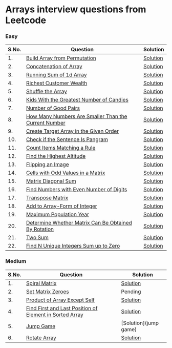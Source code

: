 # Arrays interview questions from Leetcode

### Easy
| S.No. | Question | Solution |
|----| --------------- | -------- |
|1. | [Build Array from Permutation](https://leetcode.com/problems/build-array-from-permutation/) |[Solution](https://github.com/geeky01adarsh/DSA-Interview-Questions/blob/main/Arrays/build_array_from_permutation.cpp)|
|2. | [Concatenation of Array](https://leetcode.com/problems/concatenation-of-array/) |[Solution](https://github.com/geeky01adarsh/DSA-Interview-Questions/blob/main/Arrays/concatenation_of_Array.cpp)|
|3. | [Running Sum of 1d Array](https://leetcode.com/problems/running-sum-of-1d-array/) |[Solution](https://github.com/geeky01adarsh/DSA-Interview-Questions/blob/main/Arrays/running_sum_of_1d_Array.cpp)|
|4. | [Richest Customer Wealth](https://leetcode.com/problems/richest-customer-wealth/) |[Solution](https://github.com/geeky01adarsh/DSA-Interview-Questions/blob/main/Arrays/richest_customber_wealth.cpp)|
|5. | [Shuffle the Array](https://leetcode.com/problems/shuffle-the-array/) |[Solution](https://github.com/geeky01adarsh/DSA-Interview-Questions/blob/main/Arrays/shuffle_the_Array.cpp)|
|6. | [Kids With the Greatest Number of Candies](https://leetcode.com/problems/kids-with-the-greatest-number-of-candies/) |[Solution](https://github.com/geeky01adarsh/DSA-Interview-Questions/blob/main/Arrays/kids_with_greatest_no_of_candies.cpp)|
|7. | [Number of Good Pairs](https://leetcode.com/problems/number-of-good-pairs/) |[Solution](https://github.com/geeky01adarsh/DSA-Interview-Questions/blob/main/Arrays/no_of_good_pairs.cpp)|
|8. | [How Many Numbers Are Smaller Than the Current Number](https://leetcode.com/problems/how-many-numbers-are-smaller-than-the-current-number/) |[Solution](https://github.com/geeky01adarsh/DSA-Interview-Questions/blob/main/Arrays/cells_with_odd_values.cpp)|
|9. | [Create Target Array in the Given Order](https://leetcode.com/problems/create-target-array-in-the-given-order/) |[Solution](https://github.com/geeky01adarsh/DSA-Interview-Questions/blob/main/Arrays/create_target_array_in_given_order.cpp)|
|10. | [Check if the Sentence Is Pangram](https://leetcode.com/problems/check-if-the-sentence-is-pangram/) |[Solution](https://github.com/geeky01adarsh/DSA-Interview-Questions/blob/main/Arrays/pangram_String.cpp)|
|11. | [Count Items Matching a Rule](https://leetcode.com/problems/count-items-matching-a-rule/) |[Solution](https://github.com/geeky01adarsh/DSA-Interview-Questions/blob/main/Arrays/count_elements_matching_rule.cpp)|
|12. | [Find the Highest Altitude](https://leetcode.com/problems/find-the-highest-altitude/) |[Solution](https://github.com/geeky01adarsh/DSA-Interview-Questions/blob/main/Arrays/highest_altitude.cpp)|
|13. | [Flipping an Image](https://leetcode.com/problems/flipping-an-image/) |[Solution](https://github.com/geeky01adarsh/DSA-Interview-Questions/blob/main/Arrays/flipping_an_image.cpp)|   
|14. | [Cells with Odd Values in a Matrix](https://leetcode.com/problems/cells-with-odd-values-in-a-matrix/) |[Solution](https://github.com/geeky01adarsh/DSA-Interview-Questions/blob/main/Arrays/cells_with_odd_values.cpp)|
|15. | [Matrix Diagonal Sum](https://leetcode.com/problems/matrix-diagonal-sum/) |[Solution](https://github.com/geeky01adarsh/DSA-Interview-Questions/blob/main/Arrays/matrix_diagonal_sum.cpp)|
|16. | [Find Numbers with Even Number of Digits](https://leetcode.com/problems/find-numbers-with-even-number-of-digits/)|[Solution](https://github.com/geeky01adarsh/DSA-Interview-Questions/blob/main/Arrays/no_of_no_witth_even_no_of_digits.cpp)|
|17. | [Transpose Matrix](https://leetcode.com/problems/transpose-matrix/) |[Solution](https://github.com/geeky01adarsh/DSA-Interview-Questions/blob/main/Arrays/matrix_transpose.cpp)|
|18. | [Add to Array-Form of Integer](https://leetcode.com/problems/add-to-array-form-of-integer/) |[Solution](https://github.com/geeky01adarsh/DSA-Interview-Questions/blob/main/Arrays/add_to_array_form_of_int.cpp)|
|19. | [Maximum Population Year](https://leetcode.com/problems/maximum-population-year/) |[Solution](https://github.com/geeky01adarsh/DSA-Interview-Questions/blob/main/Arrays/maximum_population_year.cpp)|
|20. | [Determine Whether Matrix Can Be Obtained By Rotation](https://leetcode.com/problems/determine-whether-matrix-can-be-obtained-by-rotation/) |[Solution](/Arrays/can_matrix_obtained_by_turning.cpp)|
|21. | [Two Sum](https://leetcode.com/problems/two-sum/) |[Solution](https://github.com/geeky01adarsh/DSA-Interview-Questions/blob/main/Arrays/two_sum.cpp)|
|22. | [Find N Unique Integers Sum up to Zero](https://leetcode.com/problems/find-n-unique-integers-sum-up-to-zero/) |[Solution](https://github.com/geeky01adarsh/DSA-Interview-Questions/blob/main/Arrays/find_n_unique_integers_sum_upto_0.cpp)|

### Medium
| S.No. | Question | Solution |
|----| --------------- | -------- |
|1. | [Spiral Matrix](https://leetcode.com/problems/spiral-matrix/) |[Solution](/Arrays/spiral_matrix.cpp)|
|2. | [Set Matrix Zeroes](https://leetcode.com/problems/set-matrix-zeroes/) |Pending|
|3. | [Product of Array Except Self](https://leetcode.com/problems/product-of-array-except-self/) |[Solution](product_of_array_except_self.cpp)|
|4. | [Find First and Last Position of Element in Sorted Array](https://leetcode.com/problems/find-first-and-last-position-of-element-in-sorted-array/) |[Solution](first_and_last_occurence.cpp)|
|5. | [Jump Game](https://leetcode.com/problems/jump-game/) |[Solution](jump game)|
|6. | [Rotate Array](https://leetcode.com/problems/rotate-array/) |[Solution](rotate_array.cpp)|
